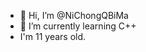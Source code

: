 - 👋 Hi, I’m @NiChongQBiMa
- 🌱 I’m currently learning C++
- I'm 11 years old.

<!---
NiChongQBiMa/NiChongQBiMa is a ✨ special ✨ repository because its `README.md` (this file) appears on your GitHub profile.
You can click the Preview link to take a look at your changes.
--->
